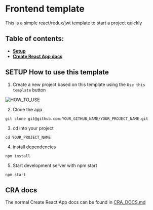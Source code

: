 
# Frontend template

This is a simple react/redux/jwt template to start a project quickly

## Table of contents:

- **[Setup](#setup-how-to-use-this-template)**
- **[Create React App docs](#cra-docs)**

## SETUP How to use this template

1. Create a new project based on this template using the `Use this template` button

![HOW_TO_USE](https://user-images.githubusercontent.com/20372832/77003323-70966180-695d-11ea-8abe-b362d57135f3.gif)

2. Clone the app

```
git clone git@github.com:YOUR_GITHUB_NAME/YOUR_PROJECT_NAME.git
```

3. cd into your project

```
cd YOUR_PROJECT_NAME
```

4. install dependencies

```
npm install
```

5. Start development server with npm start

```
npm start
```

## CRA docs

The normal Create React App docs can be found in [CRA_DOCS.md](./CRA_DOCS.md)